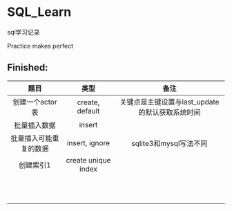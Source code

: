 # SQL_Learn

sql学习记录

Practice makes perfect

## Finished:
|题目|类型|备注|
|:-:|:-:|:-:|
|创建一个actor表|create, default|关键点是主键设置与last_update的默认获取系统时间|
|批量插入数据|insert||
|批量插入可能重复的数据|insert, ignore|sqlite3和mysql写法不同|
|创建索引1|create unique index||
||||
||||
||||
||||
||||
||||
||||
||||
||||
||||
||||
